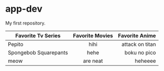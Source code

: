 # app-dev
My first repository.

| Favorite Tv Series        | Favorite Movies           | Favorite Anime  |
| ------------- |:-------------:| -----:|
| Pepito        | hihi | attack on titan |
| Spongebob Squarepants      | hehe      |   boku no pico |
| meow | are neat      |    heheeee |
